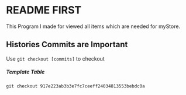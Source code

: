 # README FIRST
This Program I made for viewed all items which are needed for myStore.

## Histories Commits are Important
Use ``` git checkout [commits] ``` to checkout
##### Template Table
``` git checkout 917e223ab3b3e7fc7ceeff24034813553bebdc0a ```

